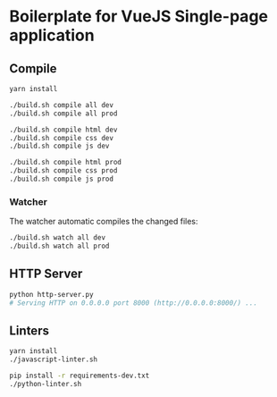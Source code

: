 # Boilerplate for VueJS Single-page application

## Compile

```bash
yarn install

./build.sh compile all dev
./build.sh compile all prod

./build.sh compile html dev
./build.sh compile css dev
./build.sh compile js dev

./build.sh compile html prod
./build.sh compile css prod
./build.sh compile js prod
```

### Watcher

The watcher automatic compiles the changed files:

```bash
./build.sh watch all dev
./build.sh watch all prod
```

## HTTP Server
```bash
python http-server.py
# Serving HTTP on 0.0.0.0 port 8000 (http://0.0.0.0:8000/) ...
```

## Linters
```bash
yarn install
./javascript-linter.sh

pip install -r requirements-dev.txt
./python-linter.sh
```
